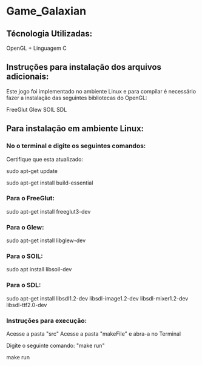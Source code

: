 # Game_Galaxian

## Técnologia Utilizadas:

OpenGL + Linguagem C

## Instruções para instalação dos arquivos adicionais:
Este jogo foi implementado no ambiente Linux e para compilar é necessário fazer a instalação das seguintes bibliotecas do OpenGL:

FreeGlut
Glew
SOIL
SDL

## Para instalação em ambiente Linux:

### No o terminal e digite os seguintes comandos:

Certifique que esta atualizado:

sudo apt-get update

sudo apt-get install build-essential

### Para o FreeGlut:

sudo apt-get install freeglut3-dev

### Para o Glew:

sudo apt-get install libglew-dev

### Para o SOIL:

sudo apt install libsoil-dev

### Para o SDL:

sudo apt-get install libsdl1.2-dev libsdl-image1.2-dev libsdl-mixer1.2-dev libsdl-ttf2.0-dev

### Instruções para execução:

Acesse a pasta "src"
Acesse a pasta "makeFile" e abra-a no Terminal

Digite o seguinte comando: "make run"

make run
